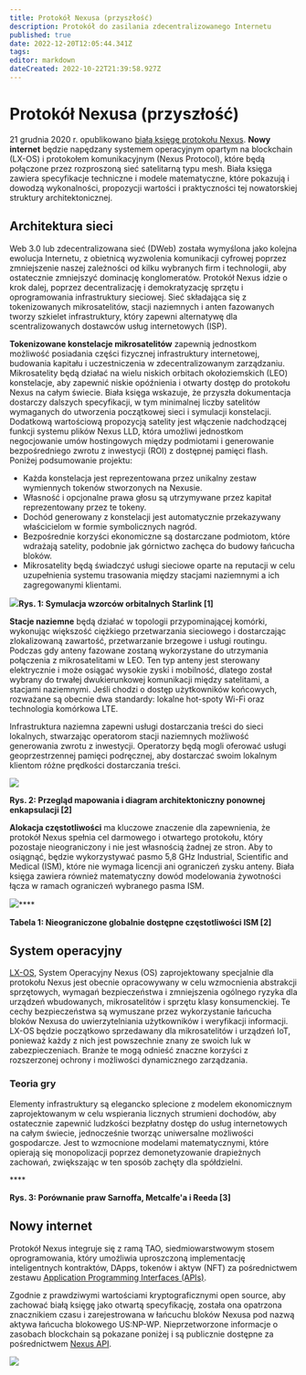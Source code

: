 ```yaml
---
title: Protokół Nexusa (przyszłość)
description: Protokół do zasilania zdecentralizowanego Internetu
published: true
date: 2022-12-20T12:05:44.341Z
tags: 
editor: markdown
dateCreated: 2022-10-22T21:39:58.927Z
---
```


# Protokół Nexusa (przyszłość)

21 grudnia 2020 r. opublikowano [białą księgę protokołu Nexus](https://tech.nexus.io/files/nexus\_protocol/Nexus\_Protocol\_1.0.0.pdf). **Nowy internet** będzie napędzany systemem operacyjnym opartym na blockchain (LX-OS) i protokołem komunikacyjnym (Nexus Protocol), które będą połączone przez rozproszoną sieć satelitarną typu mesh. Biała księga zawiera specyfikacje techniczne i modele matematyczne, które pokazują i dowodzą wykonalności, propozycji wartości i praktyczności tej nowatorskiej struktury architektonicznej.

## **Architektura sieci**

Web 3.0 lub zdecentralizowana sieć (DWeb) została wymyślona jako kolejna ewolucja Internetu, z obietnicą wyzwolenia komunikacji cyfrowej poprzez zmniejszenie naszej zależności od kilku wybranych firm i technologii, aby ostatecznie zmniejszyć dominację konglomeratów. Protokół Nexus idzie o krok dalej, poprzez decentralizację i demokratyzację sprzętu i oprogramowania infrastruktury sieciowej. Sieć składająca się z tokenizowanych mikrosatelitów, stacji naziemnych i anten fazowanych tworzy szkielet infrastruktury, który zapewni alternatywę dla scentralizowanych dostawców usług internetowych (ISP).

**Tokenizowane konstelacje mikrosatelitów** zapewnią jednostkom możliwość posiadania części fizycznej infrastruktury internetowej, budowania kapitału i uczestniczenia w zdecentralizowanym zarządzaniu. Mikrosatelity będą działać na wielu niskich orbitach okołoziemskich (LEO) konstelacje, aby zapewnić niskie opóźnienia i otwarty dostęp do protokołu Nexus na całym świecie. Biała księga wskazuje, że przyszła dokumentacja dostarczy dalszych specyfikacji, w tym minimalnej liczby satelitów wymaganych do utworzenia początkowej sieci i symulacji konstelacji. Dodatkową wartościową propozycją satelity jest włączenie nadchodzącej funkcji systemu plików Nexus LLD, która umożliwi jednostkom negocjowanie umów hostingowych między podmiotami i generowanie bezpośredniego zwrotu z inwestycji (ROI) z dostępnej pamięci flash. Poniżej podsumowanie projektu:

* Każda konstelacja jest reprezentowana przez unikalny zestaw wymiennych tokenów stworzonych na Nexusie.
* Własność i opcjonalne prawa głosu są utrzymywane przez kapitał reprezentowany przez te tokeny.
* Dochód generowany z konstelacji jest automatycznie przekazywany właścicielom w formie symbolicznych nagród.
* Bezpośrednie korzyści ekonomiczne są dostarczane podmiotom, które wdrażają satelity, podobnie jak górnictwo zachęca do budowy łańcucha bloków.
* Mikrosatelity będą świadczyć usługi sieciowe oparte na reputacji w celu uzupełnienia systemu trasowania między stacjami naziemnymi a ich zagregowanymi klientami.

![](https://miro.medium.com/max/1024/1\*kIEUUBrnF8GCVdop9-NUQA.png)**Rys. 1: Symulacja wzorców orbitalnych Starlink \[1]**

**Stacje naziemne** będą działać w topologii przypominającej komórki, wykonując większość ciężkiego przetwarzania sieciowego i dostarczając zlokalizowaną zawartość, przetwarzanie brzegowe i usługi routingu. Podczas gdy anteny fazowane zostaną wykorzystane do utrzymania połączenia z mikrosatelitami w LEO. Ten typ anteny jest sterowany elektrycznie i może osiągać wysokie zyski i mobilność, dlatego został wybrany do trwałej dwukierunkowej komunikacji między satelitami, a stacjami naziemnymi. Jeśli chodzi o dostęp użytkowników końcowych, rozważane są obecnie dwa standardy: lokalne hot-spoty Wi-Fi oraz technologia komórkowa LTE.

Infrastruktura naziemna zapewni usługi dostarczania treści do sieci lokalnych, stwarzając operatorom stacji naziemnych możliwość generowania zwrotu z inwestycji. Operatorzy będą mogli oferować usługi geoprzestrzennej pamięci podręcznej, aby dostarczać swoim lokalnym klientom różne prędkości dostarczania treści.

![](https://miro.medium.com/max/1088/1\*Jrwb8NlXdwF03Q4IqBrWYg.png)

**Rys. 2: Przegląd mapowania i diagram architektoniczny ponownej enkapsulacji \[2]**

**Alokacja częstotliwości** ma kluczowe znaczenie dla zapewnienia, że protokół Nexus spełnia cel darmowego i otwartego protokołu, który pozostaje nieograniczony i nie jest własnością żadnej ze stron. Aby to osiągnąć, będzie wykorzystywać pasmo 5,8 GHz Industrial, Scientific and Medical (ISM), które nie wymaga licencji ani ograniczeń zysku anteny. Biała księga zawiera również matematyczny dowód modelowania żywotności łącza w ramach ograniczeń wybranego pasma ISM.

![](https://miro.medium.com/max/652/1\*hLhVDk7j8gINvti8Xw6v\_A.png)****

**Tabela 1: Nieograniczone globalnie dostępne częstotliwości ISM \[2]**

## **System operacyjny**

[LX-OS](https://medium.com/@NexusOfficial/nexos-the-nexus-operating-system-a-bastion-for-the-internet-of-things-iot-beyond-c37aa477c119), System Operacyjny Nexus (OS) zaprojektowany specjalnie dla protokołu Nexus jest obecnie opracowywany w celu wzmocnienia abstrakcji sprzętowych, wymagań bezpieczeństwa i zmniejszenia ogólnego ryzyka dla urządzeń wbudowanych, mikrosatelitów i sprzętu klasy konsumenckiej. Te cechy bezpieczeństwa są wymuszane przez wykorzystanie łańcucha bloków Nexusa do uwierzytelniania użytkowników i weryfikacji informacji. LX-OS będzie początkowo sprzedawany dla mikrosatelitów i urządzeń IoT, ponieważ każdy z nich jest powszechnie znany ze swoich luk w zabezpieczeniach. Branże te mogą odnieść znaczne korzyści z rozszerzonej ochrony i możliwości dynamicznego zarządzania.

### **Teoria gry**

Elementy infrastruktury są elegancko splecione z modelem ekonomicznym zaprojektowanym w celu wspierania licznych strumieni dochodów, aby ostatecznie zapewnić ludzkości bezpłatny dostęp do usług internetowych na całym świecie, jednocześnie tworząc uniwersalne możliwości gospodarcze. Jest to wzmocnione modelami matematycznymi, które opierają się monopolizacji poprzez demonetyzowanie drapieżnych zachowań, zwiększając w ten sposób zachęty dla spółdzielni.

<img src="https://miro.medium.com/max/1400/1*0AXWpP__rEy5eXfPaK6ESw.png" alt="" data-size="oryginał">****

**Rys. 3: Porównanie praw Sarnoffa, Metcalfe'a i Reeda \[3]**

## **Nowy internet**

Protokół Nexus integruje się z ramą TAO, siedmiowarstwowym stosem oprogramowania, który umożliwia uproszczoną implementację inteligentnych kontraktów, DApps, tokenów i aktyw (NFT) za pośrednictwem zestawu [Application Programming Interfaces (APIs)](https://tech.nexus.io/software-stack?s=api).

Zgodnie z prawdziwymi wartościami kryptograficznymi open source, aby zachować białą księgę jako otwartą specyfikację, została ona opatrzona znacznikiem czasu i zarejestrowana w łańcuchu bloków Nexusa pod nazwą aktywa łańcucha blokowego US:NP-WP. Nieprzetworzone informacje o zasobach blockchain są pokazane poniżej i są publicznie dostępne za pośrednictwem [Nexus API](http://api.nexus.io:8080/assets/get/asset/US:NP-WP).

![](<../../../.gitbook/assets/Nexus Protocol.png>)